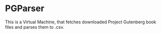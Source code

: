 # PGParser
This is a Virtual Machine, that fetches downloaded Project Gutenberg book files and parses them to .csv.
